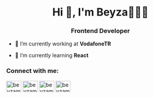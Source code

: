 <h1 align="center">Hi 👋, I'm Beyza🧚🏽‍♀️</h1>
<h3 align="center">Frontend Developer</h3>

- 🔭 I’m currently working at **VodafoneTR**

- 🌱 I’m currently learning **React**


<h3 align="left">Connect with me:</h3>
<p align="left">
<a href="https://twitter.com/beyzamadenoglu" target="blank"><img align="center" src="https://raw.githubusercontent.com/rahuldkjain/github-profile-readme-generator/master/src/images/icons/Social/twitter.svg" alt="beyzamadenoglu" height="30" width="40" /></a>
<a href="https://linkedin.com/in/beyzamadenoglu" target="blank"><img align="center" src="https://raw.githubusercontent.com/rahuldkjain/github-profile-readme-generator/master/src/images/icons/Social/linked-in-alt.svg" alt="beyzamadenoglu" height="30" width="40" /></a>
<a href="https://instagram.com/beyzamadenoglu" target="blank"><img align="center" src="https://raw.githubusercontent.com/rahuldkjain/github-profile-readme-generator/master/src/images/icons/Social/instagram.svg" alt="beyzamadenoglu" height="30" width="40" /></a>
<a href="https://www.hackerrank.com/beyzamadenoglu" target="blank"><img align="center" src="https://raw.githubusercontent.com/rahuldkjain/github-profile-readme-generator/master/src/images/icons/Social/hackerrank.svg" alt="beyzamadenoglu" height="30" width="40" /></a>
</p>


